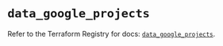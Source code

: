 # `data_google_projects`

Refer to the Terraform Registry for docs: [`data_google_projects`](https://registry.terraform.io/providers/hashicorp/google/6.23.0/docs/data-sources/projects).
